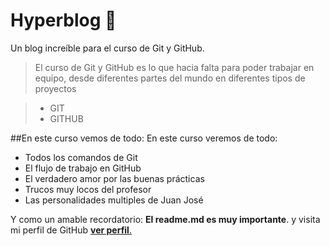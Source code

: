 # Hyperblog 💚
Un blog increíble para el curso de Git y GitHub.
>El curso de Git y GitHub es lo que hacia falta para poder trabajar en equipo, desde diferentes partes del mundo en diferentes tipos de proyectos

> - GIT
> - GITHUB

##En este curso vemos de todo: En este curso veremos de todo:
* Todos los comandos de Git
* El flujo de trabajo en GitHub
* El verdadero amor por las buenas prácticas
* Trucos muy locos del profesor
* Las personalidades multiples de Juan José

Y como un amable recordatorio: **El readme.md es muy importante**. y visita mi perfil de GitHub [**ver perfil**.](https://github.com/juanjo95/ "ver perfil.")